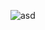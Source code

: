 ![asd](https://user-images.githubusercontent.com/105879954/227606425-796da2c6-de7d-43a7-a193-c8b817f649ce.PNG)
